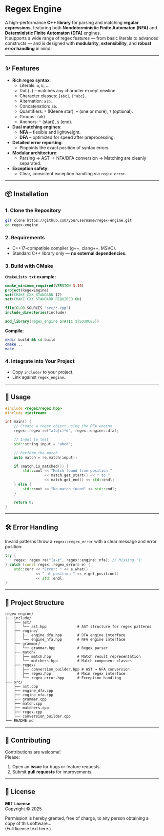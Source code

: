# Regex Engine

A high-performance **C++ library** for parsing and matching **regular expressions**, featuring both **Nondeterministic Finite Automaton (NFA)** and **Deterministic Finite Automaton (DFA)** engines.  
It supports a wide range of regex features — from basic literals to advanced constructs — and is designed with **modularity**, **extensibility**, and **robust error handling** in mind.

---

## ✨ Features

- **Rich regex syntax**:
  - Literals: `a`, `b`, …
  - Dot (`.`) – matches any character except newline.
  - Character classes: `[abc]`, `[^abc]`.
  - Alternation: `a|b`.
  - Concatenation: `ab`.
  - Quantifiers: `*` (Kleene star), `+` (one or more), `?` (optional).
  - Groups: `(ab)`.
  - Anchors: `^` (start), `$` (end).
- **Dual matching engines**:
  - **NFA** – flexible and lightweight.
  - **DFA** – optimized for speed after preprocessing.
- **Detailed error reporting**:
  - Pinpoints the exact position of syntax errors.
- **Modular architecture**:
  - Parsing → AST → NFA/DFA conversion → Matching are cleanly separated.
- **Exception safety**:
  - Clear, consistent exception handling via `regex_error`.

---

## 📦 Installation

### 1. Clone the Repository
```bash
git clone https://github.com/yourusername/regex-engine.git
cd regex-engine
```

### 2. Requirements
- C++17-compatible compiler (g++, clang++, MSVC).
- Standard C++ library only — **no external dependencies**.

### 3. Build with CMake
**`CMakeLists.txt` example:**
```cmake
cmake_minimum_required(VERSION 3.10)
project(RegexEngine)
set(CMAKE_CXX_STANDARD 17)
set(CMAKE_CXX_STANDARD_REQUIRED ON)

file(GLOB SOURCES "src/*.cpp")
include_directories(include)

add_library(regex_engine STATIC ${SOURCES})
```

**Compile:**
```bash
mkdir build && cd build
cmake ..
make
```

### 4. Integrate into Your Project
- Copy `include/` to your project.
- Link against `regex_engine`.

---

## 🚀 Usage

```cpp
#include <regex/regex.hpp>
#include <iostream>

int main() {
    // Create a regex object using the DFA engine
    regex::regex re("a(b|c)*d", regex::engine::dfa);

    // Input to test
    std::string input = "abcd";

    // Perform the match
    auto match = re.match(input);

    if (match.is_matched()) {
        std::cout << "Match found from position "
                  << match.get_start() << " to "
                  << match.get_end() << std::endl;
    } else {
        std::cout << "No match found" << std::endl;
    }

    return 0;
}
```

---

## 🛠 Error Handling

Invalid patterns throw a `regex::regex_error` with a clear message and error position:

```cpp
try {
    regex::regex re("[a-z", regex::engine::nfa); // Missing ']'
} catch (const regex::regex_error& e) {
    std::cerr << "Error: " << e.what()
              << " at position " << e.get_position()
              << std::endl;
}
```

---

## 📂 Project Structure

```
regex-engine/
├── include/
│   ├── ast/
│   │   └── ast.hpp              # AST structure for regex patterns
│   ├── engine/
│   │   ├── engine_dfa.hpp       # DFA engine interface
│   │   └── engine_nfa.hpp       # NFA engine interface
│   ├── grammar/
│   │   └── grammar.hpp          # Regex parser
│   ├── match/
│   │   ├── match.hpp            # Match result representation
│   │   └── matchers.hpp         # Match component classes
│   ├── regex/
│   │   ├── conversion_builder.hpp # AST → NFA conversion
│   │   ├── regex.hpp            # Main regex interface
│   │   └── regex_error.hpp      # Exception handling
├── src/
│   ├── ast.cpp
│   ├── engine_dfa.cpp
│   ├── engine_nfa.cpp
│   ├── grammar.cpp
│   ├── match.cpp
│   ├── matchers.cpp
│   ├── regex.cpp
│   └── conversion_builder.cpp
└── README.md
```

---

## 🤝 Contributing

Contributions are welcome!  
Please:
1. Open an **issue** for bugs or feature requests.
2. Submit **pull requests** for improvements.

---

## 📜 License

**MIT License**  
Copyright © 2025

Permission is hereby granted, free of charge, to any person obtaining a copy of this software…  
(Full license text here.)
